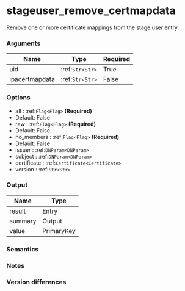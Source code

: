 [//]: # (THE CONTENT BELOW IS GENERATED. DO NOT EDIT.)
# stageuser_remove_certmapdata
Remove one or more certificate mappings from the stage user entry.

### Arguments
|Name|Type|Required
|-|-|-
|uid|:ref:`Str<Str>`|True
|ipacertmapdata|:ref:`Str<Str>`|False

### Options
* all : :ref:`Flag<Flag>` **(Required)**
 * Default: False
* raw : :ref:`Flag<Flag>` **(Required)**
 * Default: False
* no_members : :ref:`Flag<Flag>` **(Required)**
 * Default: False
* issuer : :ref:`DNParam<DNParam>`
* subject : :ref:`DNParam<DNParam>`
* certificate : :ref:`Certificate<Certificate>`
* version : :ref:`Str<Str>`

### Output
|Name|Type
|-|-
|result|Entry
|summary|Output
|value|PrimaryKey

[//]: # (ADD YOUR NOTES BELOW. THESE WILL BE PICKED EVERY TIME THE DOCS ARE REGENERATED. //end)
### Semantics

### Notes

### Version differences